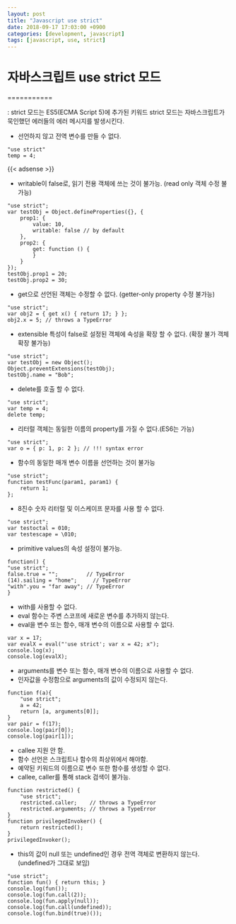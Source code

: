 ```yaml
---
layout: post
title: "Javascript use strict"
date: 2018-09-17 17:03:00 +0900
categories: [development, javascript]
tags: [javascript, use, strict]
---
```


# 자바스크립트 use strict 모드
===========

: strict 모드는 ES5(ECMA Script 5)에 추가된 키워드
strict 모드는 자바스크립트가 묵인했던 에러들의 에러 메시지를 발생시킨다.

- 선언하지 않고 전역 변수를 만들 수 없다.
```{.javascript}
"use strict"
temp = 4;
```

{{< adsense >}}
- writable이 false로, 읽기 전용 객체에 쓰는 것이 불가능. (read only 객체 수정 불가능)
```{.javascript}
"use strict";
var testObj = Object.defineProperties({}, {
    prop1: {
        value: 10,
        writable: false // by default
    },
    prop2: {
        get: function () {
        }
    }
});
testObj.prop1 = 20;
testObj.prop2 = 30;
```

- get으로 선언된 객체는 수정할 수 없다. (getter-only property 수정 불가능)
```{.javascript}
"use strict";
var obj2 = { get x() { return 17; } };
obj2.x = 5; // throws a TypeError
```

- extensible 특성이 false로 설정된 객체에 속성을 확장 할 수 없다. (확장 불가 객체 확장 불가능)
```{.javascript}
"use strict";
var testObj = new Object();
Object.preventExtensions(testObj);
testObj.name = "Bob";
```

- delete를 호출 할 수 없다.
```{.javascript}
"use strict";
var temp = 4;
delete temp;
```

- 리터럴 객체는 동일한 이름의 property를 가질 수 없다.(ES6는 가능)
```{.javascript}
"use strict";
var o = { p: 1, p: 2 }; // !!! syntax error
```
- 함수의 동일한 매개 변수 이름을 선언하는 것이 불가능
```{.javascript}
"use strict";
function testFunc(param1, param1) {
    return 1;
};
```
- 8진수 숫자 리터럴 및 이스케이프 문자를 사용 할 수 없다.
```{.javascript}
"use strict";
var testoctal = 010;
var testescape = \010;
```

- primitive values의 속성 설정이 불가능.
```{.javascript}
function() {
"use strict";
false.true = "";         // TypeError
(14).sailing = "home";     // TypeError
"with".you = "far away"; // TypeError
}
```
- with를 사용할 수 없다.
- eval 함수는 주변 스코프에 새로운 변수를 추가하지 않는다.
- eval을 변수 또는 함수, 매개 변수의 이름으로 사용할 수 없다.
```{.javascript}
var x = 17;
var evalX = eval("'use strict'; var x = 42; x");
console.log(x);
console.log(evalX);
```
- arguments를 변수 또는 함수, 매개 변수의 이름으로 사용할 수 없다.
- 인자값을 수정함으로 arguments의 값이 수정되지 않는다.
```{.javascript}
function f(a){
    "use strict";
    a = 42;
    return [a, arguments[0]];
}
var pair = f(17);
console.log(pair[0]);
console.log(pair[1]);
```
- callee 지원 안 함.
- 함수 선언은 스크립트나 함수의 최상위에서 해야함.
- 예약된 키워드의 이름으로 변수 또한 함수를 생성할 수 없다.
- callee, caller를 통해 stack 검색이 불가능.

```{.javascript}
function restricted() {
    "use strict";
    restricted.caller;    // throws a TypeError
    restricted.arguments; // throws a TypeError
}
function privilegedInvoker() {
    return restricted();
}
privilegedInvoker();
```
- this의 값이 null 또는 undefined인 경우 전역 객체로 변환하지 않는다. (undefined가 그대로 보임)
```{.javascript}
"use strict";
function fun() { return this; }
console.log(fun());
console.log(fun.call(2));
console.log(fun.apply(null));
console.log(fun.call(undefined));
console.log(fun.bind(true)());
```


